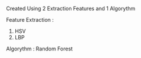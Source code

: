 Created Using 2 Extraction Features and 1 Algorythm 

Feature Extraction :
1. HSV
2. LBP

Algorythm :
Random Forest
